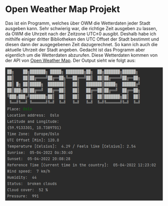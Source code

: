 # Open Weather Map Projekt
Das ist ein Programm, welches über OWM die Wetterdaten jeder Stadt ausgeben kann. Sehr schwierig war, die richtige Zeit ausgeben zu lassen, 
da OWM die Uhrzeit nach der Zeitzone UTC±0 ausgibt. Deshalb habe ich mithilfe einiger dritter Bibliotheken den UTC Offset der 
Stadt bestimmt und diesen dann der ausgegebenen Zeit dazugerechnet. So kann ich auch die aktuelle Uhrzeit der Stadt angeben. 
Gedacht ist das Programm aber eigentlich um die Wetterdaten abzurufen. Diese Wetterdaten kommen von der API von [Open Weather Map](https://openweathermap.org/).
Der Output sieht wie folgt aus:

![](images/OWM.png)
